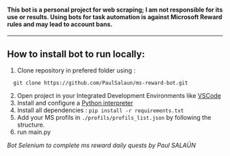 #### This bot is a personal project for web scraping; I am not responsible for its use or results. Using bots for task automation is against Microsoft Reward rules and may lead to account bans.

---
## How to install bot to run locally:

1. Clone repository in prefered folder using :

```
  git clone https://github.com/PaulSalaun/ms-reward-bot.git
```

2. Open project in your Integrated Development Environments like [VSCode](https://code.visualstudio.com/download)
3. Install and configure a [Python interpreter](https://www.python.org/downloads/release/python-31011/)
4. Install all dependencies : ```pip install -r requirements.txt```
5. Add your MS profils in ```./profils/profils_list.json``` by following the structure.
6. run main.py

*Bot Selenium to complete ms reward daily quests by Paul SALAÜN*

